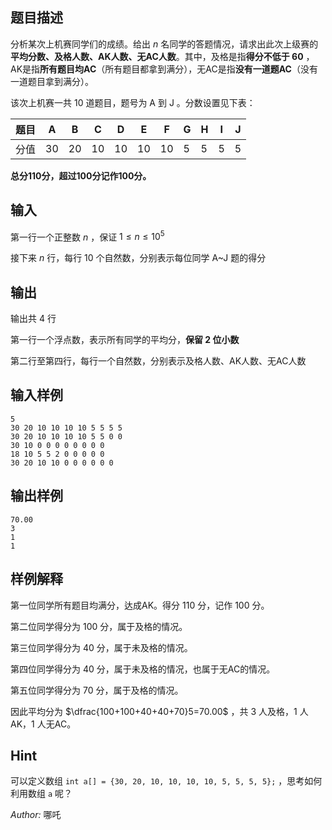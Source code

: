 ## 题目描述

分析某次上机赛同学们的成绩。给出 $n$ 名同学的答题情况，请求出此次上级赛的**平均分数、及格人数、AK人数、无AC人数**。其中，及格是指**得分不低于 $60$** ，AK是指**所有题目均AC**（所有题目都拿到满分），无AC是指**没有一道题AC**（没有一道题目拿到满分）。

该次上机赛一共 $10$ 道题目，题号为 A 到 J 。分数设置见下表：

| 题目 | A    | B    | C    | D    | E    | F    | G    | H    | I    | J    |
| ---- | ---- | ---- | ---- | ---- | ---- | ---- | ---- | ---- | ---- | ---- |
| 分值 | 30   | 20   | 10   | 10   | 10   | 10   | 5    | 5    | 5    | 5    |

**总分110分，超过100分记作100分。**

## 输入

第一行一个正整数 $n$ ，保证 $1\le n\le 10^5$ 

接下来 $n$ 行，每行 $10$ 个自然数，分别表示每位同学 A~J 题的得分

## 输出

输出共 $4$ 行

第一行一个浮点数，表示所有同学的平均分，**保留 $2$ 位小数**

第二行至第四行，每行一个自然数，分别表示及格人数、AK人数、无AC人数

## 输入样例

    5
    30 20 10 10 10 10 5 5 5 5
    30 20 10 10 10 10 5 5 0 0
    30 10 0 0 0 0 0 0 0 0
    18 10 5 5 2 0 0 0 0 0
    30 20 10 10 0 0 0 0 0 0

## 输出样例

    70.00
    3
    1
    1

## 样例解释

第一位同学所有题目均满分，达成AK。得分 $110$ 分，记作 $100$ 分。

第二位同学得分为 $100$ 分，属于及格的情况。

第三位同学得分为 $40$ 分，属于未及格的情况。

第四位同学得分为 $40$ 分，属于未及格的情况，也属于无AC的情况。

第五位同学得分为 $70$ 分，属于及格的情况。

因此平均分为 $\dfrac{100+100+40+40+70}5=70.00$ ，共 $3$ 人及格，$1$ 人AK，$1$ 人无AC。

## Hint
可以定义数组 `int a[] = {30, 20, 10, 10, 10, 10, 5, 5, 5, 5};` ，思考如何利用数组 `a` 呢？

*Author:* 哪吒
